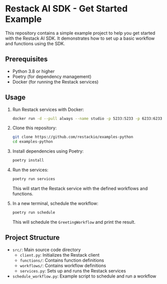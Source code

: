 # Restack AI SDK - Get Started Example

This repository contains a simple example project to help you get started with the Restack AI SDK. It demonstrates how to set up a basic workflow and functions using the SDK.

## Prerequisites

- Python 3.8 or higher
- Poetry (for dependency management)
- Docker (for running the Restack services)

## Usage

1. Run Restack services with Docker:
   ```bash
   docker run -d --pull always --name studio -p 5233:5233 -p 6233:6233 -p 7233:7233 ghcr.io/restackio/engine:main
   ```

2. Clone this repository:
   ```bash
   git clone https://github.com/restackio/examples-python
   cd examples-python
   ```

3. Install dependencies using Poetry:
   ```bash
   poetry install
   ```

4. Run the services:

   ```bash
   poetry run services
   ```

   This will start the Restack service with the defined workflows and functions.

5. In a new terminal, schedule the workflow:

   ```bash
   poetry run schedule
   ```

   This will schedule the `GreetingWorkflow` and print the result.

## Project Structure

- `src/`: Main source code directory
  - `client.py`: Initializes the Restack client
  - `functions/`: Contains function definitions
  - `workflows/`: Contains workflow definitions
  - `services.py`: Sets up and runs the Restack services
- `schedule_workflow.py`: Example script to schedule and run a workflow
